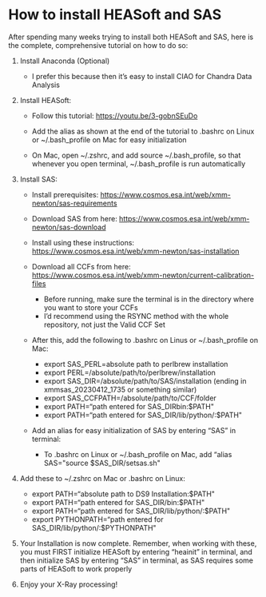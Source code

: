 # How to install HEASoft and SAS
After spending many weeks trying to install both HEASoft and SAS, here is the complete, comprehensive tutorial on how to do so:

1) Install Anaconda (Optional)
   - I prefer this because then it’s easy to install CIAO for Chandra Data Analysis

2) Install HEASoft:
   - Follow this tutorial: https://youtu.be/3-gobnSEuDo
     
   - Add the alias as shown at the end of the tutorial to .bashrc on Linux or ~/.bash_profile on Mac for easy initialization
     
   - On Mac, open ~/.zshrc, and add source ~/.bash_profile, so that whenever you open terminal, ~/.bash_profile is run automatically

3) Install SAS:
   - Install prerequisites: https://www.cosmos.esa.int/web/xmm-newton/sas-requirements
     
   - Download SAS from here: https://www.cosmos.esa.int/web/xmm-newton/sas-download
     
   - Install using these instructions: https://www.cosmos.esa.int/web/xmm-newton/sas-installation
     
   - Download all CCFs from here: https://www.cosmos.esa.int/web/xmm-newton/current-calibration-files
     - Before running, make sure the terminal is in the directory where you want to store your CCFs
     - I’d recommend using the RSYNC method with the whole repository, not just the Valid CCF Set
  
       
   - After this, add the following to .bashrc on Linus or ~/.bash_profile on Mac:
     - export SAS_PERL=absolute path to perlbrew installation
     - export PERL=/absolute/path/to/perlbrew/installation
     - export SAS_DIR=/absolute/path/to/SAS/installation (ending in xmmsas_20230412_1735 or something similar)
     - export SAS_CCFPATH=/absolute/path/to/CCF/folder
     - export PATH=“path entered for SAS_DIRbin:$PATH"
     - export PATH=“path entered for SAS_DIR/lib/python/:$PATH"
       
   - Add an alias for easy initialization of SAS by entering “SAS” in terminal:
     - To .bashrc on Linux or ~/.bash_profile on Mac, add “alias SAS="source $SAS_DIR/setsas.sh"
   
4) Add these to ~/.zshrc on Mac or .bashrc on Linux:
     - export PATH=“absolute path to DS9 Installation:$PATH"
     - export PATH=“path entered for SAS_DIR/bin:$PATH"
     - export PATH=“path entered for SAS_DIR/lib/python/:$PATH"
     - export PYTHONPATH=“path entered for SAS_DIR/lib/python/:$PYTHONPATH"

5) Your Installation is now complete. Remember, when working with these, you must FIRST initialize HEASoft by entering “heainit” in terminal, and then initialize SAS by entering “SAS” in terminal, as SAS requires some parts of HEASoft to work properly

6) Enjoy your X-Ray processing!
